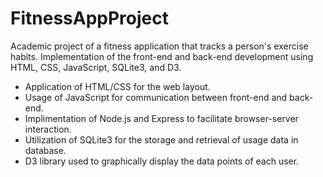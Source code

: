 # FitnessAppProject
Academic project of a fitness application that tracks a person's exercise habits.
Implementation of the front-end and back-end development using HTML, CSS, JavaScript, SQLite3, and D3.

- Application of HTML/CSS for the web layout.
- Usage of JavaScript for communication between front-end and back-end.
- Implimentation of Node.js and Express to facilitate browser-server interaction.
- Utilization of SQLite3 for the storage and retrieval of usage data in database.
- D3 library used to graphically display the data points of each user.

